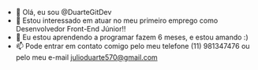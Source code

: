 - 👋 Olá, eu sou @DuarteGitDev
- 👀 Estou interessado em atuar no meu primeiro emprego como Desenvolvedor Front-End Júnior!!
- 🌱 Eu estou aprendendo a programar fazem 6 meses, e estou amando :)
- 📫 Pode entrar em contato comigo pelo meu telefone (11) 981347476 ou pelo meu e-mail julioduarte570@gmail.com
